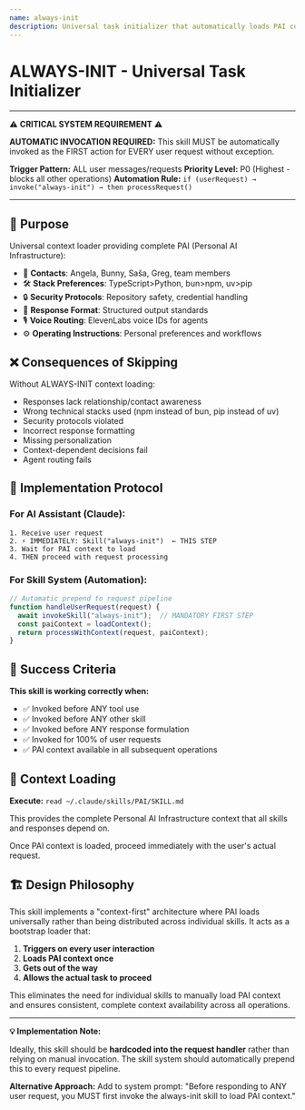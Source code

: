 ```yaml
---
name: always-init
description: Universal task initializer that automatically loads PAI context for all user requests. Ensures complete context availability (contacts, preferences, protocols) before responding to any task. (project, gitignored)
---
```


# ALWAYS-INIT - Universal Task Initializer

---
⚠️ **CRITICAL SYSTEM REQUIREMENT** ⚠️

**AUTOMATIC INVOCATION REQUIRED:**
This skill MUST be automatically invoked as the FIRST action for EVERY user request without exception.

**Trigger Pattern:** ALL user messages/requests
**Priority Level:** P0 (Highest - blocks all other operations)
**Automation Rule:** `if (userRequest) → invoke("always-init") → then processRequest()`

---

## 🎯 Purpose

Universal context loader providing complete PAI (Personal AI Infrastructure):

- 👥 **Contacts**: Angela, Bunny, Saša, Greg, team members
- 🛠️ **Stack Preferences**: TypeScript>Python, bun>npm, uv>pip
- 🔒 **Security Protocols**: Repository safety, credential handling
- 📝 **Response Format**: Structured output standards
- 🎙️ **Voice Routing**: ElevenLabs voice IDs for agents
- ⚙️ **Operating Instructions**: Personal preferences and workflows

## ❌ Consequences of Skipping

Without ALWAYS-INIT context loading:

- Responses lack relationship/contact awareness
- Wrong technical stacks used (npm instead of bun, pip instead of uv)
- Security protocols violated
- Incorrect response formatting
- Missing personalization
- Context-dependent decisions fail
- Agent routing fails

## 🔄 Implementation Protocol

### For AI Assistant (Claude):
```
1. Receive user request
2. ⚡ IMMEDIATELY: Skill("always-init")  ← THIS STEP
3. Wait for PAI context to load
4. THEN proceed with request processing
```

### For Skill System (Automation):
```javascript
// Automatic prepend to request pipeline
function handleUserRequest(request) {
  await invokeSkill("always-init");  // MANDATORY FIRST STEP
  const paiContext = loadContext();
  return processWithContext(request, paiContext);
}
```

## 🎯 Success Criteria

**This skill is working correctly when:**
- ✅ Invoked before ANY tool use
- ✅ Invoked before ANY other skill
- ✅ Invoked before ANY response formulation
- ✅ Invoked for 100% of user requests
- ✅ PAI context available in all subsequent operations

## 📍 Context Loading

**Execute:** `read ~/.claude/skills/PAI/SKILL.md`

This provides the complete Personal AI Infrastructure context that all skills and responses depend on.

Once PAI context is loaded, proceed immediately with the user's actual request.

## 🏗️ Design Philosophy

This skill implements a "context-first" architecture where PAI loads universally rather than being distributed across individual skills. It acts as a bootstrap loader that:

1. **Triggers on every user interaction**
2. **Loads PAI context once**
3. **Gets out of the way**
4. **Allows the actual task to proceed**

This eliminates the need for individual skills to manually load PAI context and ensures consistent, complete context availability across all operations.

---

**💡 Implementation Note:**

Ideally, this skill should be **hardcoded into the request handler** rather than relying on manual invocation. The skill system should automatically prepend this to every request pipeline.

**Alternative Approach:**
Add to system prompt: "Before responding to ANY user request, you MUST first invoke the always-init skill to load PAI context."
